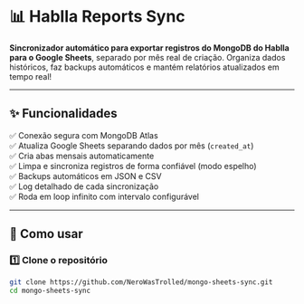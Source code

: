 # 📊 Hablla Reports Sync

**Sincronizador automático para exportar registros do MongoDB do Hablla para o Google Sheets**, separado por mês real de criação. Organiza dados históricos, faz backups automáticos e mantém relatórios atualizados em tempo real!

---

## ✨ Funcionalidades

✅ Conexão segura com MongoDB Atlas  
✅ Atualiza Google Sheets separando dados por mês (`created_at`)  
✅ Cria abas mensais automaticamente  
✅ Limpa e sincroniza registros de forma confiável (modo espelho)  
✅ Backups automáticos em JSON e CSV  
✅ Log detalhado de cada sincronização  
✅ Roda em loop infinito com intervalo configurável

---

## 🚀 Como usar

### 1️⃣ Clone o repositório

```bash
git clone https://github.com/NeroWasTrolled/mongo-sheets-sync.git
cd mongo-sheets-sync
